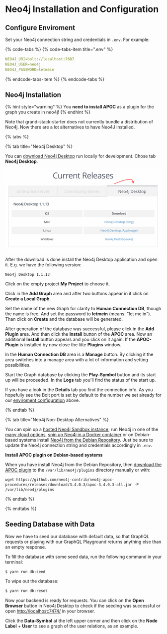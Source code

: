 # Neo4j Installation and Configuration


## Configure Enviroment

Set your Neo4j connection string and credentials in `.env`. For example:

{% code-tabs %}
{% code-tabs-item title=".env" %}
```yaml
NEO4J_URI=bolt://localhost:7687
NEO4J_USER=neo4j
NEO4J_PASSWORD=letmein
```
{% endcode-tabs-item %}
{% endcode-tabs %}


## Neo4j Installation

{% hint style="warning" %}
You **need to install APOC** as a plugin for the graph you create in neo4j!
{% endhint %}

Note that grand-stack-starter does not currently bundle a distribution of Neo4j.
Now there are a lot alternatives to have Neo4J installed.

{% tabs %}

{% tab title="Neo4j Desktop" %}

You can [download Neo4j Desktop](https://neo4j.com/download-center/) run locally for development.
Chose tab **Neo4j Desktop**.

![Neo4j Download-Center screenshot](../../.gitbook/assets/screenshot-neo4j-download-center-current-releases.png)

After the download is done install the Neo4j Desktop application and open it.
E.g. we have the following version:

```
Neo4j Desktop 1.1.13
```

Click on the empty project **My Project** to choose it.

Click in the **Add Graph** area and after two buttons appear in it click on **Create a Local Graph**.

Set the name of the new Graph for clarity to **Human Connection DB**, though the name is free.
And set the password to **letmein** (means: "let me in"). Than click on **Create** and the database will be generated.

After generation of the database was successful, please click in the **Add Plugin** area.
And than click the **Install** button of the **APOC** area.
Now an additional **Install** button appears and you click on it again. If the **APOC-Plugin** is installed by now close the litte **Plugins** window.

In the **Human Connection DB** area is a **Manage** button. By clicking it the area switches into a manage area with a lot of information and setting possibilities.

Start the Graph database by clicking the **Play-Symbol** button and its start up will be proceeded.
In the **Logs** tab you'll find the status of the start up.

If you have a look in the **Details** tab you find the connection info. As you hopefully see the Bolt port is set by default to the number we set already for our [enviroment configuration](#configure-enviroment) above.

{% endtab %}

{% tab title="Neo4j Non-Desktop Alternatives" %}

You can spin up a [hosted Neo4j Sandbox instance](https://neo4j.com/download-center/), run Neo4j in one of the [many cloud options](https://neo4j.com/developer/guide-cloud-deployment/), [spin up Neo4j in a Docker container](https://neo4j.com/developer/docker/) or on Debian-based systems install [Neo4j from the Debian Repository](http://debian.neo4j.org/). Just be sure to update the Neo4j connection string and credentials accordingly in `.env`.

**Install APOC plugin on Debian-based systems**

When you have install Neo4j from the Debian Repository, then [download the APOC plugin](https://github.com/neo4j-contrib/neo4j-apoc-procedures/releases/download/3.4.0.3/apoc-3.4.0.3-all.jar) to the `/var/lib/neo4j/plugins` directory manually or with:

```text
wget https://github.com/neo4j-contrib/neo4j-apoc-procedures/releases/download/3.4.0.3/apoc-3.4.0.3-all.jar -P /var/lib/neo4j/plugins
```

{% endtab %}

{% endtabs %}


## Seeding Database with Data

Now we have to seed our database with default data, so that GraphQL requests or playing with our GraphQL Playground returns anything else than an empty response.

To fill the database with some seed data, run the following command in your terminal:
```bash
$ yarn run db:seed
```

To wipe out the database:
```bash
$ yarn run db:reset
```

Now your backend is ready for requests. You can click on the **Open Browser** button in Neo4j Desktop to check if the seeding was successful or open [http://localhost:7474/](http://localhost:7474/) in your browser.

Click the **Data-Symbol** at the left upper corner and then click on the **Node Label** + **User** to see a graph of the user relations, as an example.
